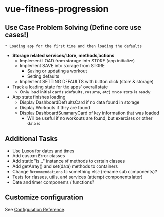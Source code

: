 # vue-fitness-progression

## Use Case Problem Solving (Define core use cases!)

`* Loading app for the first time and then loading the defaults`

- **Storage related services/store, methods/actions**
  - Implement LOAD from storage into STORE (app initialize)
  - Implement SAVE into storage from STORE
    - Saving or updating a workout
    - Setting defaults
  - Implement SETTING DEFAULTS with button click (store & storage)
- Track a loading state for the apps' overall state
  - Only load initial cards (defaults, resume, etc) once state is ready
- App state finishes loading
  - Display DashboardDefaultsCard if no data found in storage
  - Display Workouts if they are found
  - Display DashboardSummaryCard of key information that was loaded
    - Will be useful if no workouts are found, but exercises or other data is

## Additional Tasks

- Use Luxon for dates and times
- Add custom Error classes
- Add static "is..." instance of methods to certain classes
- Add getArray() and set(data) methods to containers
- Change `Recommendations` to something else (rename sub components)?
- Tests for classes, utils, and services (attempt components later)
- Date and timer components / functions?

## Customize configuration

See [Configuration Reference](https://cli.vuejs.org/config/).
